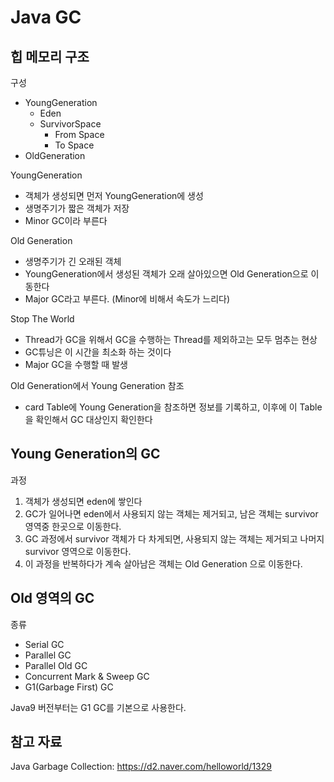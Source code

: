 # Java GC

## 힙 메모리 구조
구성
- YoungGeneration
   - Eden
   - SurvivorSpace 
      - From Space
      - To Space
- OldGeneration

YoungGeneration
- 객체가 생성되면 먼저 YoungGeneration에 생성
- 생명주기가 짧은 객체가 저장
- Minor GC이라 부른다

Old Generation
- 생명주기가 긴 오래된 객체
- YoungGeneration에서 생성된 객체가 오래 살아있으면 Old Generation으로 이동한다
- Major GC라고 부른다. (Minor에 비해서 속도가 느리다)

Stop The World
- Thread가 GC을 위해서 GC을 수행하는 Thread를 제외하고는 모두 멈추는 현상
- GC튜닝은 이 시간을 최소화 하는 것이다
- Major GC을 수행할 때 발생

Old Generation에서 Young Generation 참조
- card Table에 Young Generation을 참조하면 정보를 기록하고, 이후에 이 Table을 확인해서 GC 대상인지 확인한다

## Young Generation의 GC
과정
1. 객체가 생성되면 eden에 쌓인다
2. GC가 일어나면 eden에서 사용되지 않는 객체는 제거되고, 남은 객체는 survivor 영역중 한곳으로 이동한다. 
3. GC 과정에서 survivor 객체가 다 차게되면, 사용되지 않는 객체는 제거되고 나머지 survivor 영역으로 이동한다.
4. 이 과정을 반복하다가 계속 살아남은 객체는 Old Generation 으로 이동한다. 

## Old 영역의 GC
종류
- Serial GC
- Parallel GC
- Parallel Old GC
- Concurrent Mark & Sweep GC
- G1(Garbage First) GC

Java9 버전부터는 G1 GC를 기본으로 사용한다.

## 참고 자료
Java Garbage Collection: https://d2.naver.com/helloworld/1329

